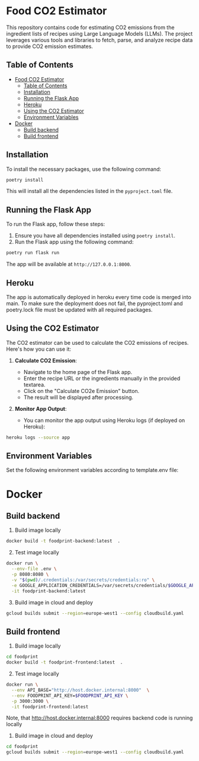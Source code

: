 # Food CO2 Estimator

This repository contains code for estimating CO2 emissions from the ingredient lists of recipes using Large Language Models (LLMs). The project leverages various tools and libraries to fetch, parse, and analyze recipe data to provide CO2 emission estimates.

## Table of Contents

- [Food CO2 Estimator](#food-co2-estimator)
  - [Table of Contents](#table-of-contents)
  - [Installation](#installation)
  - [Running the Flask App](#running-the-flask-app)
  - [Heroku](#heroku)
  - [Using the CO2 Estimator](#using-the-co2-estimator)
  - [Environment Variables](#environment-variables)
- [Docker](#docker)
  - [Build backend](#build-backend)
  - [Build frontend](#build-frontend)
  

## Installation

To install the necessary packages, use the following command:

```bash
poetry install
```

This will install all the dependencies listed in the `pyproject.toml` file.

## Running the Flask App

To run the Flask app, follow these steps:

1. Ensure you have all dependencies installed using `poetry install`.
2. Run the Flask app using the following command:

```bash
poetry run flask run
```

The app will be available at `http://127.0.0.1:8000`.

## Heroku
The app is automatically deployed in heroku every time code is merged into main. To make sure the deployment does not fail, the pyproject.toml and poetry.lock file must be updated with all required packages.

## Using the CO2 Estimator

The CO2 estimator can be used to calculate the CO2 emissions of recipes. Here's how you can use it:

1. **Calculate CO2 Emission**:
   - Navigate to the home page of the Flask app.
   - Enter the recipe URL or the ingredients manually in the provided textarea.
   - Click on the "Calculate CO2e Emission" button.
   - The result will be displayed after processing.

2. **Monitor App Output**:
   - You can monitor the app output using Heroku logs (if deployed on Heroku):

```bash
heroku logs --source app
```


## Environment Variables
Set the following environment variables according to template.env file:

# Docker

## Build backend

1. Build image locally
```bash
docker build -t foodprint-backend:latest  .
```

2. Test image locally
```bash
docker run \
  --env-file .env \
  -p 8080:8080 \
  -v "$(pwd)/.credentials:/var/secrets/credentials:ro" \
  -e GOOGLE_APPLICATION_CREDENTIALS=/var/secrets/credentials/$GOOGLE_APPLICATION_CREDENTIALS_FILENAME \
  -it foodprint-backend:latest
```

3. Build image in cloud and deploy
```bash
gcloud builds submit --region=europe-west1 --config cloudbuild.yaml 
```

## Build frontend

1. Build image locally
```bash
cd foodprint
docker build -t foodprint-frontend:latest  .
```

2. Test image locally
```bash
docker run \
  --env API_BASE="http://host.docker.internal:8000"  \
  --env FOODPRINT_API_KEY=$FOODPRINT_API_KEY \
  -p 3000:3000 \
  -it foodprint-frontend:latest
```

Note, that http://host.docker.internal:8000 requires backend code is running locally 

1. Build image in cloud and deploy
```bash
cd foodprint
gcloud builds submit --region=europe-west1 --config cloudbuild.yaml 
```




